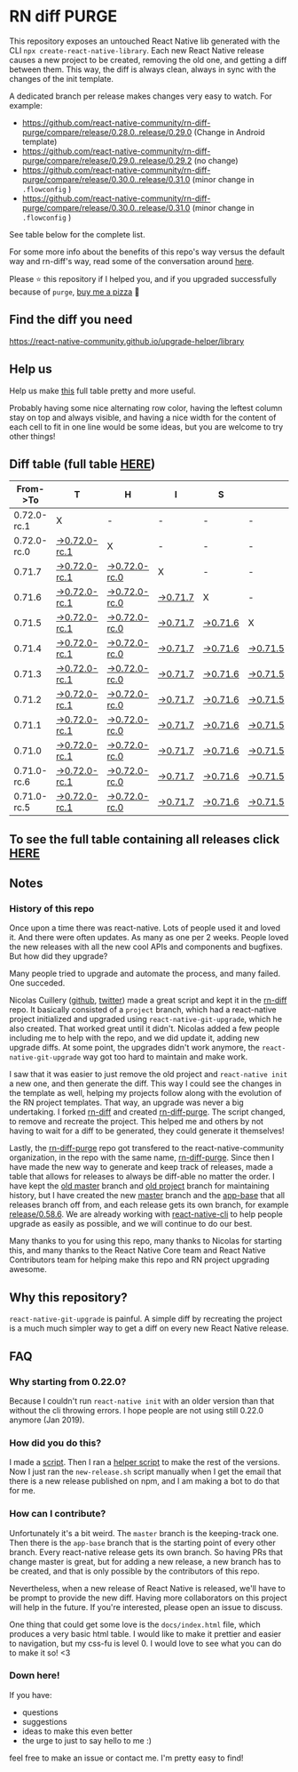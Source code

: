 # RN diff PURGE

This repository exposes an untouched React Native lib generated with the CLI
`npx create-react-native-library`. Each new React Native release causes a new project to be created, removing the old one, and getting a diff between them. This way, the diff is always clean, always in sync with the changes of the init template.

A dedicated branch per release makes changes very easy
to watch. For example:

- https://github.com/react-native-community/rn-diff-purge/compare/release/0.28.0..release/0.29.0
  (Change in Android template)
- https://github.com/react-native-community/rn-diff-purge/compare/release/0.29.0..release/0.29.2
  (no change)
- https://github.com/react-native-community/rn-diff-purge/compare/release/0.30.0..release/0.31.0
  (minor change in `.flowconfig` )
- https://github.com/react-native-community/rn-diff-purge/compare/release/0.30.0..release/0.31.0
  (minor change in `.flowconfig` )

See table below for the complete list.

For some more info about the benefits of this repo's way versus the default way and rn-diff's way, read some of the conversation around [here](https://github.com/react-native-community/discussions-and-proposals/issues/68#issuecomment-452227478).

Please :star: this repository if I helped you, and if you upgraded successfully because of `purge`, [buy me a pizza](https://www.buymeacoffee.com/pvinis) :pizza:

## Find the diff you need

https://react-native-community.github.io/upgrade-helper/library

## Help us

Help us make [this](https://react-native-community.github.io/rn-diff-purge) full table pretty and more useful.

Probably having some nice alternating row color, having the leftest column stay on top and always visible, and having a nice width for the content of each cell to fit in one line would be some ideas, but you are welcome to try other things!

## Diff table (full table [HERE](https://react-native-community.github.io/rn-diff-purge/))

| From->To    | T                                                                                                                         | H                                                                                                                         | I                                                                                                               | S                                                                                                               |                                                                                                                 | I                                                                                                               | S                                                                                                               |                                                                                                                 | C                                                                                                               | O                                                                                                               | O                                                                                                                         | L   |
| ----------- | ------------------------------------------------------------------------------------------------------------------------- | ------------------------------------------------------------------------------------------------------------------------- | --------------------------------------------------------------------------------------------------------------- | --------------------------------------------------------------------------------------------------------------- | --------------------------------------------------------------------------------------------------------------- | --------------------------------------------------------------------------------------------------------------- | --------------------------------------------------------------------------------------------------------------- | --------------------------------------------------------------------------------------------------------------- | --------------------------------------------------------------------------------------------------------------- | --------------------------------------------------------------------------------------------------------------- | ------------------------------------------------------------------------------------------------------------------------- | --- |
| 0.72.0-rc.1 | X                                                                                                                         | -                                                                                                                         | -                                                                                                               | -                                                                                                               | -                                                                                                               | -                                                                                                               | -                                                                                                               | -                                                                                                               | -                                                                                                               | -                                                                                                               | -                                                                                                                         | -   |
| 0.72.0-rc.0 | [->0.72.0-rc.1](https://github.com/react-native-community/rn-diff-purge/compare/release/0.72.0-rc.0..release/0.72.0-rc.1) | X                                                                                                                         | -                                                                                                               | -                                                                                                               | -                                                                                                               | -                                                                                                               | -                                                                                                               | -                                                                                                               | -                                                                                                               | -                                                                                                               | -                                                                                                                         | -   |
| 0.71.7      | [->0.72.0-rc.1](https://github.com/react-native-community/rn-diff-purge/compare/release/0.71.7..release/0.72.0-rc.1)      | [->0.72.0-rc.0](https://github.com/react-native-community/rn-diff-purge/compare/release/0.71.7..release/0.72.0-rc.0)      | X                                                                                                               | -                                                                                                               | -                                                                                                               | -                                                                                                               | -                                                                                                               | -                                                                                                               | -                                                                                                               | -                                                                                                               | -                                                                                                                         | -   |
| 0.71.6      | [->0.72.0-rc.1](https://github.com/react-native-community/rn-diff-purge/compare/release/0.71.6..release/0.72.0-rc.1)      | [->0.72.0-rc.0](https://github.com/react-native-community/rn-diff-purge/compare/release/0.71.6..release/0.72.0-rc.0)      | [->0.71.7](https://github.com/react-native-community/rn-diff-purge/compare/release/0.71.6..release/0.71.7)      | X                                                                                                               | -                                                                                                               | -                                                                                                               | -                                                                                                               | -                                                                                                               | -                                                                                                               | -                                                                                                               | -                                                                                                                         | -   |
| 0.71.5      | [->0.72.0-rc.1](https://github.com/react-native-community/rn-diff-purge/compare/release/0.71.5..release/0.72.0-rc.1)      | [->0.72.0-rc.0](https://github.com/react-native-community/rn-diff-purge/compare/release/0.71.5..release/0.72.0-rc.0)      | [->0.71.7](https://github.com/react-native-community/rn-diff-purge/compare/release/0.71.5..release/0.71.7)      | [->0.71.6](https://github.com/react-native-community/rn-diff-purge/compare/release/0.71.5..release/0.71.6)      | X                                                                                                               | -                                                                                                               | -                                                                                                               | -                                                                                                               | -                                                                                                               | -                                                                                                               | -                                                                                                                         | -   |
| 0.71.4      | [->0.72.0-rc.1](https://github.com/react-native-community/rn-diff-purge/compare/release/0.71.4..release/0.72.0-rc.1)      | [->0.72.0-rc.0](https://github.com/react-native-community/rn-diff-purge/compare/release/0.71.4..release/0.72.0-rc.0)      | [->0.71.7](https://github.com/react-native-community/rn-diff-purge/compare/release/0.71.4..release/0.71.7)      | [->0.71.6](https://github.com/react-native-community/rn-diff-purge/compare/release/0.71.4..release/0.71.6)      | [->0.71.5](https://github.com/react-native-community/rn-diff-purge/compare/release/0.71.4..release/0.71.5)      | X                                                                                                               | -                                                                                                               | -                                                                                                               | -                                                                                                               | -                                                                                                               | -                                                                                                                         | -   |
| 0.71.3      | [->0.72.0-rc.1](https://github.com/react-native-community/rn-diff-purge/compare/release/0.71.3..release/0.72.0-rc.1)      | [->0.72.0-rc.0](https://github.com/react-native-community/rn-diff-purge/compare/release/0.71.3..release/0.72.0-rc.0)      | [->0.71.7](https://github.com/react-native-community/rn-diff-purge/compare/release/0.71.3..release/0.71.7)      | [->0.71.6](https://github.com/react-native-community/rn-diff-purge/compare/release/0.71.3..release/0.71.6)      | [->0.71.5](https://github.com/react-native-community/rn-diff-purge/compare/release/0.71.3..release/0.71.5)      | [->0.71.4](https://github.com/react-native-community/rn-diff-purge/compare/release/0.71.3..release/0.71.4)      | X                                                                                                               | -                                                                                                               | -                                                                                                               | -                                                                                                               | -                                                                                                                         | -   |
| 0.71.2      | [->0.72.0-rc.1](https://github.com/react-native-community/rn-diff-purge/compare/release/0.71.2..release/0.72.0-rc.1)      | [->0.72.0-rc.0](https://github.com/react-native-community/rn-diff-purge/compare/release/0.71.2..release/0.72.0-rc.0)      | [->0.71.7](https://github.com/react-native-community/rn-diff-purge/compare/release/0.71.2..release/0.71.7)      | [->0.71.6](https://github.com/react-native-community/rn-diff-purge/compare/release/0.71.2..release/0.71.6)      | [->0.71.5](https://github.com/react-native-community/rn-diff-purge/compare/release/0.71.2..release/0.71.5)      | [->0.71.4](https://github.com/react-native-community/rn-diff-purge/compare/release/0.71.2..release/0.71.4)      | [->0.71.3](https://github.com/react-native-community/rn-diff-purge/compare/release/0.71.2..release/0.71.3)      | X                                                                                                               | -                                                                                                               | -                                                                                                               | -                                                                                                                         | -   |
| 0.71.1      | [->0.72.0-rc.1](https://github.com/react-native-community/rn-diff-purge/compare/release/0.71.1..release/0.72.0-rc.1)      | [->0.72.0-rc.0](https://github.com/react-native-community/rn-diff-purge/compare/release/0.71.1..release/0.72.0-rc.0)      | [->0.71.7](https://github.com/react-native-community/rn-diff-purge/compare/release/0.71.1..release/0.71.7)      | [->0.71.6](https://github.com/react-native-community/rn-diff-purge/compare/release/0.71.1..release/0.71.6)      | [->0.71.5](https://github.com/react-native-community/rn-diff-purge/compare/release/0.71.1..release/0.71.5)      | [->0.71.4](https://github.com/react-native-community/rn-diff-purge/compare/release/0.71.1..release/0.71.4)      | [->0.71.3](https://github.com/react-native-community/rn-diff-purge/compare/release/0.71.1..release/0.71.3)      | [->0.71.2](https://github.com/react-native-community/rn-diff-purge/compare/release/0.71.1..release/0.71.2)      | X                                                                                                               | -                                                                                                               | -                                                                                                                         | -   |
| 0.71.0      | [->0.72.0-rc.1](https://github.com/react-native-community/rn-diff-purge/compare/release/0.71.0..release/0.72.0-rc.1)      | [->0.72.0-rc.0](https://github.com/react-native-community/rn-diff-purge/compare/release/0.71.0..release/0.72.0-rc.0)      | [->0.71.7](https://github.com/react-native-community/rn-diff-purge/compare/release/0.71.0..release/0.71.7)      | [->0.71.6](https://github.com/react-native-community/rn-diff-purge/compare/release/0.71.0..release/0.71.6)      | [->0.71.5](https://github.com/react-native-community/rn-diff-purge/compare/release/0.71.0..release/0.71.5)      | [->0.71.4](https://github.com/react-native-community/rn-diff-purge/compare/release/0.71.0..release/0.71.4)      | [->0.71.3](https://github.com/react-native-community/rn-diff-purge/compare/release/0.71.0..release/0.71.3)      | [->0.71.2](https://github.com/react-native-community/rn-diff-purge/compare/release/0.71.0..release/0.71.2)      | [->0.71.1](https://github.com/react-native-community/rn-diff-purge/compare/release/0.71.0..release/0.71.1)      | X                                                                                                               | -                                                                                                                         | -   |
| 0.71.0-rc.6 | [->0.72.0-rc.1](https://github.com/react-native-community/rn-diff-purge/compare/release/0.71.0-rc.6..release/0.72.0-rc.1) | [->0.72.0-rc.0](https://github.com/react-native-community/rn-diff-purge/compare/release/0.71.0-rc.6..release/0.72.0-rc.0) | [->0.71.7](https://github.com/react-native-community/rn-diff-purge/compare/release/0.71.0-rc.6..release/0.71.7) | [->0.71.6](https://github.com/react-native-community/rn-diff-purge/compare/release/0.71.0-rc.6..release/0.71.6) | [->0.71.5](https://github.com/react-native-community/rn-diff-purge/compare/release/0.71.0-rc.6..release/0.71.5) | [->0.71.4](https://github.com/react-native-community/rn-diff-purge/compare/release/0.71.0-rc.6..release/0.71.4) | [->0.71.3](https://github.com/react-native-community/rn-diff-purge/compare/release/0.71.0-rc.6..release/0.71.3) | [->0.71.2](https://github.com/react-native-community/rn-diff-purge/compare/release/0.71.0-rc.6..release/0.71.2) | [->0.71.1](https://github.com/react-native-community/rn-diff-purge/compare/release/0.71.0-rc.6..release/0.71.1) | [->0.71.0](https://github.com/react-native-community/rn-diff-purge/compare/release/0.71.0-rc.6..release/0.71.0) | X                                                                                                                         | -   |
| 0.71.0-rc.5 | [->0.72.0-rc.1](https://github.com/react-native-community/rn-diff-purge/compare/release/0.71.0-rc.5..release/0.72.0-rc.1) | [->0.72.0-rc.0](https://github.com/react-native-community/rn-diff-purge/compare/release/0.71.0-rc.5..release/0.72.0-rc.0) | [->0.71.7](https://github.com/react-native-community/rn-diff-purge/compare/release/0.71.0-rc.5..release/0.71.7) | [->0.71.6](https://github.com/react-native-community/rn-diff-purge/compare/release/0.71.0-rc.5..release/0.71.6) | [->0.71.5](https://github.com/react-native-community/rn-diff-purge/compare/release/0.71.0-rc.5..release/0.71.5) | [->0.71.4](https://github.com/react-native-community/rn-diff-purge/compare/release/0.71.0-rc.5..release/0.71.4) | [->0.71.3](https://github.com/react-native-community/rn-diff-purge/compare/release/0.71.0-rc.5..release/0.71.3) | [->0.71.2](https://github.com/react-native-community/rn-diff-purge/compare/release/0.71.0-rc.5..release/0.71.2) | [->0.71.1](https://github.com/react-native-community/rn-diff-purge/compare/release/0.71.0-rc.5..release/0.71.1) | [->0.71.0](https://github.com/react-native-community/rn-diff-purge/compare/release/0.71.0-rc.5..release/0.71.0) | [->0.71.0-rc.6](https://github.com/react-native-community/rn-diff-purge/compare/release/0.71.0-rc.5..release/0.71.0-rc.6) | X   |

## To see the full table containing all releases click [HERE](https://react-native-community.github.io/rn-diff-purge/)

## Notes

### History of this repo

Once upon a time there was react-native. Lots of people used it and loved it. And there were often updates. As many as one per 2 weeks. People loved the new releases with all the new cool APIs and components and bugfixes. But how did they upgrade?

Many people tried to upgrade and automate the process, and many failed. One succeded.

Nicolas Cuillery ([github](https://github.com/ncuillery), [twitter](https://twitter.com/ncuillery)) made a great script and kept it in the [rn-diff](https://github.com/ncuillery/rn-diff) repo. It basically consisted of a `project` branch, which had a react-native project initialized and upgraded using `react-native-git-upgrade`, which he also created. That worked great until it didn't. Nicolas added a few people including me to help with the repo, and we did update it, adding new upgrade diffs. At some point, the upgrades didn't work anymore, the `react-native-git-upgrade` way got too hard to maintain and make work.

I saw that it was easier to just remove the old project and `react-native init` a new one, and then generate the diff. This way I could see the changes in the template as well, helping my projects follow along with the evolution of the RN project templates. That way, an upgrade was never a big undertaking. I forked [rn-diff](https://github.com/ncuillery/rn-diff) and created [rn-diff-purge](https://github.com/react-native-community/rn-diff-purge). The script changed, to remove and recreate the project. This helped me and others by not having to wait for a diff to be generated, they could generate it themselves!

Lastly, the [rn-diff-purge](https://github.com/react-native-community/rn-diff-purge) repo got transfered to the react-native-community organization, in the repo with the same name, [rn-diff-purge](https://github.com/react-native-community/rn-diff-purge). Since then I have made the new way to generate and keep track of releases, made a table that allows for releases to always be diff-able no matter the order. I have kept the [old master](https://github.com/react-native-community/rn-diff-purge/tree/old/master) branch and [old project](https://github.com/react-native-community/rn-diff-purge/tree/old/project) branch for maintaining history, but I have created the new [master](https://github.com/react-native-community/rn-diff-purge/tree/master) branch and the [app-base](https://github.com/react-native-community/rn-diff-purge/tree/app-base) that all releases branch off from, and each release gets its own branch, for example [release/0.58.6](https://github.com/react-native-community/rn-diff-purge/tree/release/0.58.6). We are already working with [react-native-cli](https://github.com/react-native-community/react-native-cli) to help people upgrade as easily as possible, and we will continue to do our best.

Many thanks to you for using this repo, many thanks to Nicolas for starting this, and many thanks to the React Native Core team and React Native Contributors team for helping make this repo and RN project upgrading awesome.

## Why this repository?

`react-native-git-upgrade` is painful. A simple diff by recreating the project is a much much simpler way to get a diff on every new React Native release.

## FAQ

### Why starting from 0.22.0?

Because I couldn't run `react-native init` with an older version than that without the cli throwing errors. I hope people are not using still 0.22.0 anymore (Jan 2019).

### How did you do this?

I made a [script](https://github.com/react-native-community/rn-diff-purge/blob/master/new-release.sh). Then I ran a [helper script](https://github.com/react-native-community/rn-diff-purge/blob/master/new-release.sh) to make the rest of the versions.
Now I just ran the `new-release.sh` script manually when I get the email that there is a new release published on npm, and I am making a bot to do that for me.

### How can I contribute?

Unfortunately it's a bit weird. The `master` branch is the keeping-track one. Then there is the `app-base` branch that is the starting point of every other branch. Every react-native release gets its own branch. So having PRs that change master is great, but for adding a new release, a new branch has to be created, and that is only possible by the contributors of this repo.

Nevertheless, when a new release of React Native is released, we'll have to be prompt to provide
the new diff. Having more collaborators on this project will help in the future. If you're interested, please open an issue to discuss.

One thing that could get some love is the `docs/index.html` file, which produces a very basic html table. I would like to make it prettier and easier to navigation, but my css-fu is level 0. I would love to see what you can do to make it so! <3

### Down here!

If you have:

- questions
- suggestions
- ideas to make this even better
- the urge to just to say hello to me :)

feel free to make an issue or contact me. I'm pretty easy to find!

